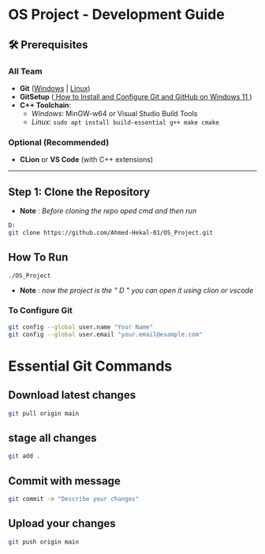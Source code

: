 # OS Project - Development Guide

## 🛠 Prerequisites

### All Team
- **Git** ([Windows](https://git-scm.com/download/win) | [Linux](https://git-scm.com/book/en/v2/Getting-Started-Installing-Git))
- **GitSetup** ([ How to Install and Configure Git and GitHub on Windows 11 ](https://youtu.be/AdzKzlp66sQ?si=JyVO4AeBYRZiIFOV))
- **C++ Toolchain**:
    - *Windows*: MinGW-w64 or Visual Studio Build Tools
    - *Linux*: `sudo apt install build-essential g++ make cmake`

### Optional (Recommended)
- **CLion** or **VS Code** (with C++ extensions)

---

##  Step 1: Clone the Repository
- **Note** : *Before cloning the repo oped cmd and then run*
```sh
D:
git clone https://github.com/Ahmed-Hekal-01/OS_Project.git
```
## How To Run 
```
./OS_Project
```
- **Note** : *now the project is the " D " you can open it using clion or vscode* 
### To Configure Git
```sh
git config --global user.name "Your Name"
git config --global user.email "your.email@example.com"
```
#  Essential Git Commands

## Download latest changes
```sh
git pull origin main
```
## stage all changes
```sh
git add .
```
## Commit with message
```sh
git commit -m "Describe your changes"
```
## Upload your changes
```sh
git push origin main
```